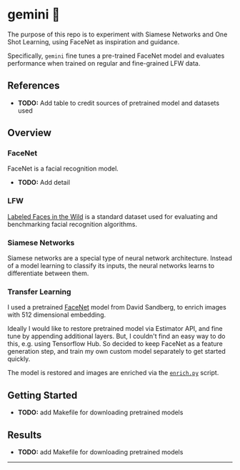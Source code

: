 gemini 👯‍️
==============================

The purpose of this repo is to experiment with Siamese Networks and One Shot Learning, using FaceNet as inspiration and guidance.

Specifically, `gemini` fine tunes a pre-trained FaceNet model and evaluates performance when trained on regular and fine-grained LFW data. 


## References
* **TODO:** Add table to credit sources of pretrained model and datasets used

## Overview

### FaceNet
FaceNet is a facial recognition model.

* **TODO:** Add detail


### LFW
[Labeled Faces in the Wild](http://vis-www.cs.umass.edu/lfw/) is a standard dataset used for evaluating and benchmarking facial recognition algorithms. 

### Siamese Networks

Siamese networks are a special type of neural network architecture. Instead of a model learning to classify its inputs, the neural networks learns to differentiate between them. 


### Transfer Learning

I used a pretrained [FaceNet](https://github.com/davidsandberg/facenet) model from David Sandberg, to enrich images with 512 dimensional embedding.

Ideally I would like to restore pretrained model via Estimator API, and fine tune by appending additional layers. But, I couldn't find an easy way to do this, e.g. using Tensorflow Hub. So decided to keep FaceNet as a feature generation step, and train my own custom model separately to get started quickly.


The model is restored and images are enriched via the [`enrich.py`]() script.

## Getting Started

* **TODO:** add Makefile for downloading pretrained models


## Results


* **TODO:** add Makefile for downloading pretrained models

--------
